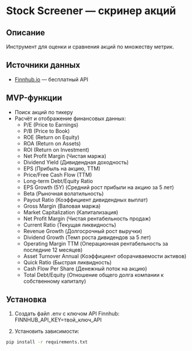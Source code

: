 # Stock Screener — скринер акций

## Описание
Инструмент для оценки и сравнения акций по множеству метрик.

## Источники данных
- [Finnhub.io](https://finnhub.io/) — бесплатный API

## MVP-функции
- Поиск акций по тикеру
- Расчёт и отображение финансовых данных:
	- P/E (Price to Earnings)
	- P/B (Price to Book)
	- ROE (Return on Equity)
	- ROA (Return on Assets)
	- ROI (Return on Investment)
	- Net Profit Margin (Чистая маржа)
	- Dividend Yield (Дивидендная доходность)
	- EPS (Прибыль на акцию, TTM)
	- Price/Free Cash Flow (TTM)
	- Long-term Debt/Equity Ratio
	- EPS Growth (5Y)  (Средний рост прибыли на акцию за 5 лет)
	- Beta (Рыночная волатильность)
	- Payout Ratio (Коэффициент дивидендных выплат)
	- Gross Margin (Валовая маржа)
	- Market Capitalization (Капитализация)
	- Net Profit Margin (Чистая рентабельность продаж)
	- Current Ratio (Текущая ликвидность)
	- Revenue Growth (Долгосрочный рост выручки)
	- Dividend Growth (Темп роста дивидендов за 5 лет)
	- Operating Margin TTM (Операционная рентабельность за последние 12 месяцев)
	- Asset Turnover Annual (Коэффициент оборачиваемости активов)
	- Quick Ratio (Быстрая ликвидность)
	- Cash Flow Per Share (Денежный поток на акцию)
	- Total Debt/Equity (Отношение общего долга компании к собственному капиталу)


## Установка
1. Создать файл .env с ключом API Finnhub:
    FINNHUB_API_KEY=твой_ключ_API

2. Установить зависимости:
```bash
pip install -r requirements.txt

